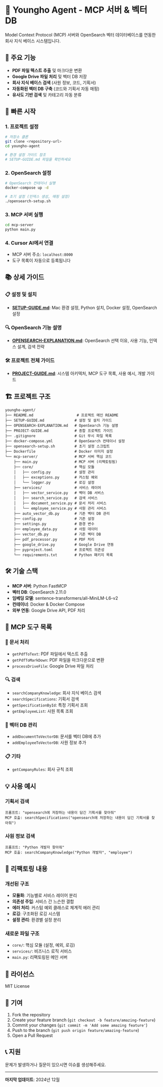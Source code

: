 # 🚀 Youngho Agent - MCP 서버 & 벡터 DB

Model Context Protocol (MCP) 서버와 OpenSearch 벡터 데이터베이스를 연동한 회사 지식 베이스 시스템입니다.

## 🎯 주요 기능

- **PDF 파일 텍스트 추출** 및 마크다운 변환
- **Google Drive 파일 처리** 및 벡터 DB 저장
- **회사 지식 베이스 검색** (사원 정보, 코드, 기획서)
- **자동화된 벡터 DB 구축** (코드와 기획서 자동 매핑)
- **유사도 기반 검색** 및 카테고리 자동 분류

## 🚀 빠른 시작

### 1. 프로젝트 설정
```bash
# 저장소 클론
git clone <repository-url>
cd youngho-agent

# 환경 설정 가이드 참조
# SETUP-GUIDE.md 파일을 확인하세요
```

### 2. OpenSearch 설정
```bash
# OpenSearch 컨테이너 실행
docker-compose up -d

# 초기 설정 (인덱스 생성, 매핑 설정)
./opensearch-setup.sh
```

### 3. MCP 서버 실행
```bash
cd mcp-server
python main.py
```

### 4. Cursor AI에서 연결
- MCP 서버 주소: `localhost:8000`
- 도구 목록이 자동으로 등록됩니다

## 📚 상세 가이드

### 📋 설정 및 설치
- **[SETUP-GUIDE.md](SETUP-GUIDE.md)**: Mac 환경 설정, Python 설치, Docker 설정, OpenSearch 설정

### 🔍 OpenSearch 기능 설명
- **[OPENSEARCH-EXPLANATION.md](OPENSEARCH-EXPLANATION.md)**: OpenSearch 선택 이유, 사용 기능, 인덱스 설계, 검색 전략

### 🛠️ 프로젝트 전체 가이드
- **[PROJECT-GUIDE.md](PROJECT-GUIDE.md)**: 시스템 아키텍처, MCP 도구 목록, 사용 예시, 개발 가이드

## 🏗️ 프로젝트 구조

```
youngho-agent/
├── README.md                    # 프로젝트 메인 README
├── SETUP-GUIDE.md              # 설정 및 설치 가이드
├── OPENSEARCH-EXPLANATION.md   # OpenSearch 기능 설명
├── PROJECT-GUIDE.md            # 종합 프로젝트 가이드
├── .gitignore                  # Git 무시 파일 목록
├── docker-compose.yml          # OpenSearch 컨테이너 설정
├── opensearch-setup.sh         # 초기 설정 스크립트
├── Dockerfile                  # Docker 이미지 설정
└── mcp-server/                 # MCP 서버 핵심 코드
    ├── main.py                 # MCP 서버 (리팩토링됨)
    ├── core/                   # 핵심 모듈
    │   ├── config.py           # 설정 관리
    │   ├── exceptions.py       # 커스텀 예외
    │   └── logger.py           # 로깅 설정
    ├── services/               # 서비스 레이어
    │   ├── vector_service.py   # 벡터 DB 서비스
    │   ├── search_service.py   # 검색 서비스
    │   ├── document_service.py # 문서 처리 서비스
    │   └── employee_service.py # 사원 관리 서비스
    ├── auto_vector_db.py       # 기존 벡터 DB 관리
    ├── config.py               # 기존 설정
    ├── settings.py             # 환경 변수
    ├── employee_data.py        # 사원 데이터
    ├── vector_db.py            # 기존 벡터 DB
    ├── pdf_processor.py        # PDF 처리
    ├── google_drive.py         # Google Drive 연동
    ├── pyproject.toml          # 프로젝트 의존성
    └── requirements.txt        # Python 패키지 목록
```

## 🛠️ 기술 스택

- **MCP 서버**: Python FastMCP
- **벡터 DB**: OpenSearch 2.11.0
- **임베딩 모델**: sentence-transformers/all-MiniLM-L6-v2
- **컨테이너**: Docker & Docker Compose
- **외부 연동**: Google Drive API, PDF 처리

## 🔧 MCP 도구 목록

### 📄 문서 처리
- `getPdfToText`: PDF 파일에서 텍스트 추출
- `getPdfToMarkDown`: PDF 파일을 마크다운으로 변환
- `processDriveFile`: Google Drive 파일 처리

### 🔍 검색
- `searchCompanyKnowledge`: 회사 지식 베이스 검색
- `searchSpecifications`: 기획서 검색
- `getSpecificationById`: 특정 기획서 조회
- `getEmployeeList`: 사원 목록 조회

### 💾 벡터 DB 관리
- `addDocumentToVectorDB`: 문서를 벡터 DB에 추가
- `addEmployeeToVectorDB`: 사원 정보 추가

### 📋 기타
- `getCompanyRules`: 회사 규칙 조회

## 💡 사용 예시

### 기획서 검색
```
프롬프트: "opensearch에 저장하는 내용이 담긴 기획서를 찾아줘"
MCP 호출: searchSpecifications("opensearch에 저장하는 내용이 담긴 기획서를 찾아줘")
```

### 사원 정보 검색
```
프롬프트: "Python 개발자 찾아줘"
MCP 호출: searchCompanyKnowledge("Python 개발자", "employee")
```

## 🔄 리팩토링 내용

### 개선된 구조
- **모듈화**: 기능별로 서비스 레이어 분리
- **의존성 주입**: 서비스 간 느슨한 결합
- **에러 처리**: 커스텀 예외 클래스로 체계적 에러 관리
- **로깅**: 구조화된 로깅 시스템
- **설정 관리**: 환경별 설정 분리

### 새로운 파일 구조
- `core/`: 핵심 모듈 (설정, 예외, 로깅)
- `services/`: 비즈니스 로직 서비스
- `main.py`: 리팩토링된 메인 서버

## 📄 라이선스

MIT License

## 🤝 기여

1. Fork the repository
2. Create your feature branch (`git checkout -b feature/amazing-feature`)
3. Commit your changes (`git commit -m 'Add some amazing feature'`)
4. Push to the branch (`git push origin feature/amazing-feature`)
5. Open a Pull Request

## 📞 지원

문제가 발생하거나 질문이 있으시면 이슈를 생성해주세요.

---

**마지막 업데이트**: 2024년 12월